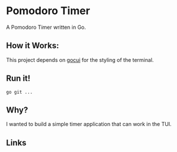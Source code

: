 # Pomodoro Timer
A Pomodoro Timer written in Go. 

## How it Works: 
This project depends on [gocui](https://github.com/jroimartin/gocui) for the styling of the terminal. 

## Run it!
```
go git ... 
```

## Why? 
I wanted to build a simple timer application that can work in the TUI. 

## Links
